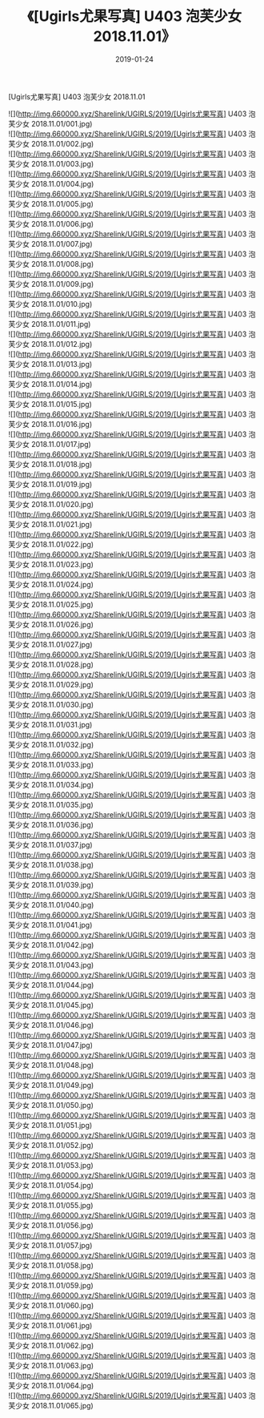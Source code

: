 ﻿---
layout: post
title:  《[Ugirls尤果写真] U403 泡芙少女 2018.11.01》
date:   2019-01-24
img: http://img.660000.xyz/Sharelink/UGIRLS/2019/[Ugirls尤果写真] U403 泡芙少女 2018.11.01/000.jpg
categories: [美女, 清纯, 唯美]
---

[Ugirls尤果写真] U403 泡芙少女 2018.11.01

 ![](http://img.660000.xyz/Sharelink/UGIRLS/2019/[Ugirls尤果写真] U403 泡芙少女 2018.11.01/001.jpg) <br>![](http://img.660000.xyz/Sharelink/UGIRLS/2019/[Ugirls尤果写真] U403 泡芙少女 2018.11.01/002.jpg) <br>![](http://img.660000.xyz/Sharelink/UGIRLS/2019/[Ugirls尤果写真] U403 泡芙少女 2018.11.01/003.jpg) <br>![](http://img.660000.xyz/Sharelink/UGIRLS/2019/[Ugirls尤果写真] U403 泡芙少女 2018.11.01/004.jpg) <br>![](http://img.660000.xyz/Sharelink/UGIRLS/2019/[Ugirls尤果写真] U403 泡芙少女 2018.11.01/005.jpg) <br>![](http://img.660000.xyz/Sharelink/UGIRLS/2019/[Ugirls尤果写真] U403 泡芙少女 2018.11.01/006.jpg) <br>![](http://img.660000.xyz/Sharelink/UGIRLS/2019/[Ugirls尤果写真] U403 泡芙少女 2018.11.01/007.jpg) <br>![](http://img.660000.xyz/Sharelink/UGIRLS/2019/[Ugirls尤果写真] U403 泡芙少女 2018.11.01/008.jpg) <br>![](http://img.660000.xyz/Sharelink/UGIRLS/2019/[Ugirls尤果写真] U403 泡芙少女 2018.11.01/009.jpg) <br>![](http://img.660000.xyz/Sharelink/UGIRLS/2019/[Ugirls尤果写真] U403 泡芙少女 2018.11.01/010.jpg) <br>![](http://img.660000.xyz/Sharelink/UGIRLS/2019/[Ugirls尤果写真] U403 泡芙少女 2018.11.01/011.jpg) <br>![](http://img.660000.xyz/Sharelink/UGIRLS/2019/[Ugirls尤果写真] U403 泡芙少女 2018.11.01/012.jpg) <br>![](http://img.660000.xyz/Sharelink/UGIRLS/2019/[Ugirls尤果写真] U403 泡芙少女 2018.11.01/013.jpg) <br>![](http://img.660000.xyz/Sharelink/UGIRLS/2019/[Ugirls尤果写真] U403 泡芙少女 2018.11.01/014.jpg) <br>![](http://img.660000.xyz/Sharelink/UGIRLS/2019/[Ugirls尤果写真] U403 泡芙少女 2018.11.01/015.jpg) <br>![](http://img.660000.xyz/Sharelink/UGIRLS/2019/[Ugirls尤果写真] U403 泡芙少女 2018.11.01/016.jpg) <br>![](http://img.660000.xyz/Sharelink/UGIRLS/2019/[Ugirls尤果写真] U403 泡芙少女 2018.11.01/017.jpg) <br>![](http://img.660000.xyz/Sharelink/UGIRLS/2019/[Ugirls尤果写真] U403 泡芙少女 2018.11.01/018.jpg) <br>![](http://img.660000.xyz/Sharelink/UGIRLS/2019/[Ugirls尤果写真] U403 泡芙少女 2018.11.01/019.jpg) <br>![](http://img.660000.xyz/Sharelink/UGIRLS/2019/[Ugirls尤果写真] U403 泡芙少女 2018.11.01/020.jpg) <br>![](http://img.660000.xyz/Sharelink/UGIRLS/2019/[Ugirls尤果写真] U403 泡芙少女 2018.11.01/021.jpg) <br>![](http://img.660000.xyz/Sharelink/UGIRLS/2019/[Ugirls尤果写真] U403 泡芙少女 2018.11.01/022.jpg) <br>![](http://img.660000.xyz/Sharelink/UGIRLS/2019/[Ugirls尤果写真] U403 泡芙少女 2018.11.01/023.jpg) <br>![](http://img.660000.xyz/Sharelink/UGIRLS/2019/[Ugirls尤果写真] U403 泡芙少女 2018.11.01/024.jpg) <br>![](http://img.660000.xyz/Sharelink/UGIRLS/2019/[Ugirls尤果写真] U403 泡芙少女 2018.11.01/025.jpg) <br>![](http://img.660000.xyz/Sharelink/UGIRLS/2019/[Ugirls尤果写真] U403 泡芙少女 2018.11.01/026.jpg) <br>![](http://img.660000.xyz/Sharelink/UGIRLS/2019/[Ugirls尤果写真] U403 泡芙少女 2018.11.01/027.jpg) <br>![](http://img.660000.xyz/Sharelink/UGIRLS/2019/[Ugirls尤果写真] U403 泡芙少女 2018.11.01/028.jpg) <br>![](http://img.660000.xyz/Sharelink/UGIRLS/2019/[Ugirls尤果写真] U403 泡芙少女 2018.11.01/029.jpg) <br>![](http://img.660000.xyz/Sharelink/UGIRLS/2019/[Ugirls尤果写真] U403 泡芙少女 2018.11.01/030.jpg) <br>![](http://img.660000.xyz/Sharelink/UGIRLS/2019/[Ugirls尤果写真] U403 泡芙少女 2018.11.01/031.jpg) <br>![](http://img.660000.xyz/Sharelink/UGIRLS/2019/[Ugirls尤果写真] U403 泡芙少女 2018.11.01/032.jpg) <br>![](http://img.660000.xyz/Sharelink/UGIRLS/2019/[Ugirls尤果写真] U403 泡芙少女 2018.11.01/033.jpg) <br>![](http://img.660000.xyz/Sharelink/UGIRLS/2019/[Ugirls尤果写真] U403 泡芙少女 2018.11.01/034.jpg) <br>![](http://img.660000.xyz/Sharelink/UGIRLS/2019/[Ugirls尤果写真] U403 泡芙少女 2018.11.01/035.jpg) <br>![](http://img.660000.xyz/Sharelink/UGIRLS/2019/[Ugirls尤果写真] U403 泡芙少女 2018.11.01/036.jpg) <br>![](http://img.660000.xyz/Sharelink/UGIRLS/2019/[Ugirls尤果写真] U403 泡芙少女 2018.11.01/037.jpg) <br>![](http://img.660000.xyz/Sharelink/UGIRLS/2019/[Ugirls尤果写真] U403 泡芙少女 2018.11.01/038.jpg) <br>![](http://img.660000.xyz/Sharelink/UGIRLS/2019/[Ugirls尤果写真] U403 泡芙少女 2018.11.01/039.jpg) <br>![](http://img.660000.xyz/Sharelink/UGIRLS/2019/[Ugirls尤果写真] U403 泡芙少女 2018.11.01/040.jpg) <br>![](http://img.660000.xyz/Sharelink/UGIRLS/2019/[Ugirls尤果写真] U403 泡芙少女 2018.11.01/041.jpg) <br>![](http://img.660000.xyz/Sharelink/UGIRLS/2019/[Ugirls尤果写真] U403 泡芙少女 2018.11.01/042.jpg) <br>![](http://img.660000.xyz/Sharelink/UGIRLS/2019/[Ugirls尤果写真] U403 泡芙少女 2018.11.01/043.jpg) <br>![](http://img.660000.xyz/Sharelink/UGIRLS/2019/[Ugirls尤果写真] U403 泡芙少女 2018.11.01/044.jpg) <br>![](http://img.660000.xyz/Sharelink/UGIRLS/2019/[Ugirls尤果写真] U403 泡芙少女 2018.11.01/045.jpg) <br>![](http://img.660000.xyz/Sharelink/UGIRLS/2019/[Ugirls尤果写真] U403 泡芙少女 2018.11.01/046.jpg) <br>![](http://img.660000.xyz/Sharelink/UGIRLS/2019/[Ugirls尤果写真] U403 泡芙少女 2018.11.01/047.jpg) <br>![](http://img.660000.xyz/Sharelink/UGIRLS/2019/[Ugirls尤果写真] U403 泡芙少女 2018.11.01/048.jpg) <br>![](http://img.660000.xyz/Sharelink/UGIRLS/2019/[Ugirls尤果写真] U403 泡芙少女 2018.11.01/049.jpg) <br>![](http://img.660000.xyz/Sharelink/UGIRLS/2019/[Ugirls尤果写真] U403 泡芙少女 2018.11.01/050.jpg) <br>![](http://img.660000.xyz/Sharelink/UGIRLS/2019/[Ugirls尤果写真] U403 泡芙少女 2018.11.01/051.jpg) <br>![](http://img.660000.xyz/Sharelink/UGIRLS/2019/[Ugirls尤果写真] U403 泡芙少女 2018.11.01/052.jpg) <br>![](http://img.660000.xyz/Sharelink/UGIRLS/2019/[Ugirls尤果写真] U403 泡芙少女 2018.11.01/053.jpg) <br>![](http://img.660000.xyz/Sharelink/UGIRLS/2019/[Ugirls尤果写真] U403 泡芙少女 2018.11.01/054.jpg) <br>![](http://img.660000.xyz/Sharelink/UGIRLS/2019/[Ugirls尤果写真] U403 泡芙少女 2018.11.01/055.jpg) <br>![](http://img.660000.xyz/Sharelink/UGIRLS/2019/[Ugirls尤果写真] U403 泡芙少女 2018.11.01/056.jpg) <br>![](http://img.660000.xyz/Sharelink/UGIRLS/2019/[Ugirls尤果写真] U403 泡芙少女 2018.11.01/057.jpg) <br>![](http://img.660000.xyz/Sharelink/UGIRLS/2019/[Ugirls尤果写真] U403 泡芙少女 2018.11.01/058.jpg) <br>![](http://img.660000.xyz/Sharelink/UGIRLS/2019/[Ugirls尤果写真] U403 泡芙少女 2018.11.01/059.jpg) <br>![](http://img.660000.xyz/Sharelink/UGIRLS/2019/[Ugirls尤果写真] U403 泡芙少女 2018.11.01/060.jpg) <br>![](http://img.660000.xyz/Sharelink/UGIRLS/2019/[Ugirls尤果写真] U403 泡芙少女 2018.11.01/061.jpg) <br>![](http://img.660000.xyz/Sharelink/UGIRLS/2019/[Ugirls尤果写真] U403 泡芙少女 2018.11.01/062.jpg) <br>![](http://img.660000.xyz/Sharelink/UGIRLS/2019/[Ugirls尤果写真] U403 泡芙少女 2018.11.01/063.jpg) <br>![](http://img.660000.xyz/Sharelink/UGIRLS/2019/[Ugirls尤果写真] U403 泡芙少女 2018.11.01/064.jpg) <br>![](http://img.660000.xyz/Sharelink/UGIRLS/2019/[Ugirls尤果写真] U403 泡芙少女 2018.11.01/065.jpg) <br>